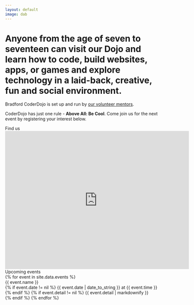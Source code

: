 ```yaml
---
layout: default
image: dab
---
```


<h1>Anyone from the age of seven to seventeen can visit our Dojo and learn how to code, build websites, apps, or games and explore technology in a laid-back, creative, fun and social environment.</h1>

Bradford CoderDojo is set up and run by [our volunteer mentors](/mentors/).

CoderDojo has just one rule - **Above All: Be Cool**. Come join us for the next event by registering your interest below.


<div class="splash-event">
	<div class="event-title">Find us</div>
	<iframe src="https://www.google.com/maps/embed?pb=!1m18!1m12!1m3!1d2356.704474877671!2d-1.7477768837432273!3d53.794747180075504!2m3!1f0!2f0!3f0!3m2!1i1024!2i768!4f13.1!3m3!1m2!1s0x487be145d5f0d841%3A0x7d25cca0e49c6198!2sThe+Innovation+Centre+Bradford!5e0!3m2!1sen!2suk!4v1481758466371" width="600" height="450" frameborder="0" style="border:0" allowfullscreen></iframe>
</div><div class="splash-event register">
	<div class="event-title">Upcoming events</div>
	{% for event in site.data.events %}
	<div class="event-info">
		<div class="event-name">{{ event.name }}</div>
		{% if event.date != nil %}
		{{ event.date | date_to_string }} at {{ event.time }}
		{% endif %}
		{% if event.detail != nil %}
		{{ event.detail | markdownify }}
		</div>
		{% endif %}
		{% endfor %}
</div>
